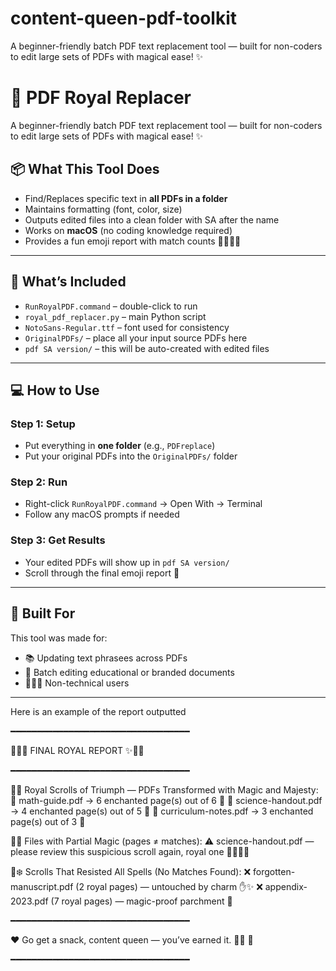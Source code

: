 # content-queen-pdf-toolkit
A beginner-friendly batch PDF text replacement tool — built for non-coders to edit large sets of PDFs with magical ease! ✨

# 👑 PDF Royal Replacer

A beginner-friendly batch PDF text replacement tool — built for non-coders to edit large sets of PDFs with magical ease! ✨

## 📦 What This Tool Does

- Find/Replaces specific text in **all PDFs in a folder** 
- Maintains formatting (font, color, size)
- Outputs edited files into a clean folder with SA after the name
- Works on **macOS** (no coding knowledge required)
- Provides a fun emoji report with match counts 👸🏼🍓✨

---

## 🧰 What’s Included

- `RunRoyalPDF.command` – double-click to run
- `royal_pdf_replacer.py` – main Python script
- `NotoSans-Regular.ttf` – font used for consistency
- `OriginalPDFs/` – place all your input source PDFs here
- `pdf SA version/` – this will be auto-created with edited files

---

## 💻 How to Use

### Step 1: Setup
- Put everything in **one folder** (e.g., `PDFreplace`)
- Put your original PDFs into the `OriginalPDFs/` folder

### Step 2: Run
- Right-click `RunRoyalPDF.command` → Open With → Terminal
- Follow any macOS prompts if needed

### Step 3: Get Results
- Your edited PDFs will show up in `pdf SA version/`
- Scroll through the final emoji report 🎉

---

## 🧁 Built For

This tool was made for:
- 📚 Updating text phrasees across PDFs
- 📝 Batch editing educational or branded documents
- 🧑🏽‍💻 Non-technical users

---
Here is an example of the report outputted

━━━━━━━━━━━━━━━━━━━━━━━━━━━━━━━━━━

👑🍓✨ FINAL ROYAL REPORT ✨🍓👑

━━━━━━━━━━━━━━━━━━━━━━━━━━━━━━━━━━

👸🏼 Royal Scrolls of Triumph — PDFs Transformed with Magic and Majesty:
  👑 math-guide.pdf → 6 enchanted page(s) out of 6 💯
  👑 science-handout.pdf → 4 enchanted page(s) out of 5 🧐
  👑 curriculum-notes.pdf → 3 enchanted page(s) out of 3 💯

🔮✨ Files with Partial Magic (pages ≠ matches):
  ⚠️ science-handout.pdf — please review this suspicious scroll again, royal one 🕵🏼‍♀️✨

🚫❄️ Scrolls That Resisted All Spells (No Matches Found):
  ❌ forgotten-manuscript.pdf (2 royal pages) — untouched by charm ✋✨
  ❌ appendix-2023.pdf (7 royal pages) — magic-proof parchment 👻

━━━━━━━━━━━━━━━━━━━━━━━━━━━━━━━━━━

❤️ Go get a snack, content queen — you’ve earned it. 🧁✨ 👑

━━━━━━━━━━━━━━━━━━━━━━━━━━━━━━━━━━

